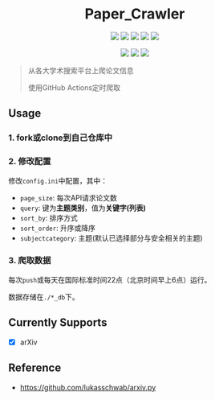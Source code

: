 <h1 align="center">Paper_Crawler</h1>
<p align="center">
    <img src="https://img.shields.io/badge/python-3.8-blue"/>
    <img src="https://img.shields.io/github/stars/yuriufo/Paper_Crawler.svg"/>  
    <img src="https://img.shields.io/github/forks/yuriufo/Paper_Crawler.svg"/> 
    <img src="https://img.shields.io/github/issues/yuriufo/Paper_Crawler.svg"/> 
    <img src="https://img.shields.io/github/license/yuriufo/Paper_Crawler.svg"/> 
</p>
<p align="center">
    <img src="https://img.shields.io/github/repo-size/yuriufo/Paper_Crawler.svg"/>
    <img src="https://img.shields.io/github/commit-activity/m/yuriufo/Paper_Crawler.svg"/>
    <img src="https://img.shields.io/github/last-commit/yuriufo/Paper_Crawler.svg"/>
</p>



> 从各大学术搜索平台上爬论文信息
> 
> 使用GitHub Actions定时爬取

## Usage

### 1. fork或clone到自己仓库中

### 2. 修改配置

修改`config.ini`中配置，其中：
  - `page_size`: 每次API请求论文数
  - `query`: 键为**主题类别**，值为**关键字(列表)**
  - `sort_by`: 排序方式
  - `sort_order`: 升序或降序
  - `subjectcategory`: 主题(默认已选择部分与安全相关的主题)

### 3. 爬取数据

每次`push`或每天在国际标准时间22点（北京时间早上6点）运行。

数据存储在`./*_db`下。

## Currently Supports 

- [x] arXiv

## Reference

- https://github.com/lukasschwab/arxiv.py
